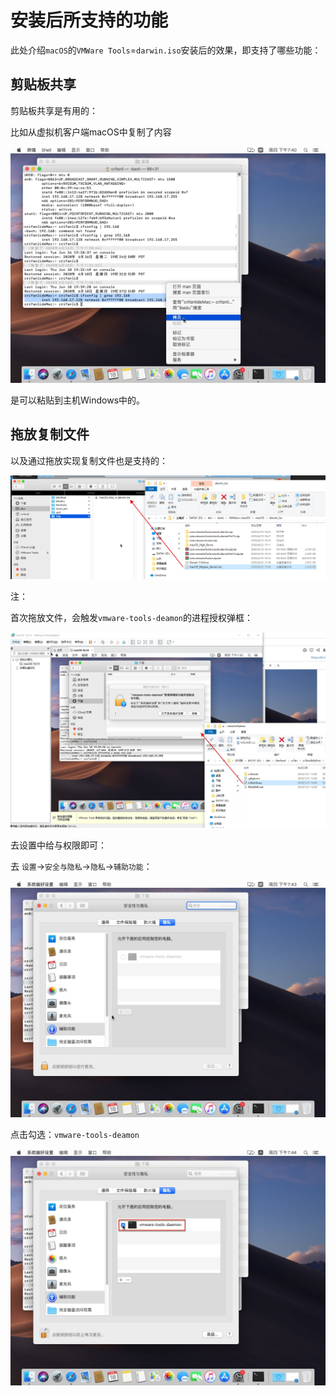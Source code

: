# 安装后所支持的功能

此处介绍`macOS`的`VMWare Tools`=`darwin.iso`安装后的效果，即支持了哪些功能：

## 剪贴板共享

剪贴板共享是有用的：

比如从虚拟机客户端macOS中复制了内容

![macos_copy_from_client](../../../assets/img/macos_copy_from_client.jpg)

是可以粘贴到主机Windows中的。

## 拖放复制文件

以及通过拖放实现复制文件也是支持的：

![macos_win_drag_copy_file](../../../assets/img/macos_win_drag_copy_file.png)

注：

首次拖放文件，会触发`vmware-tools-deamon`的进程授权弹框：

![macos_vmware_tools_deamon_auth_popup](../../../assets/img/macos_vmware_tools_deamon_auth_popup.jpg)

去设置中给与权限即可：

去 `设置`->`安全与隐私`->`隐私`->`辅助功能`：

![macos_security_auxiliary](../../../assets/img/macos_security_auxiliary.jpg)

点击勾选：`vmware-tools-deamon`

![macos_select_vmware_tools_deamon](../../../assets/img/macos_select_vmware_tools_deamon.jpg)

